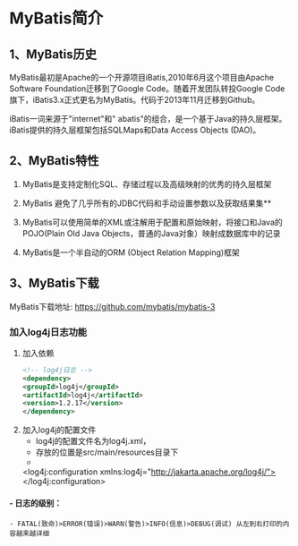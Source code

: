 
# MyBatis简介

## 1、MyBatis历史

MyBatis最初是Apache的一个开源项目iBatis,2010年6月这个项目由Apache Software Foundation迁移到了Google Code。随着开发团队转投Google Code旗下，iBatis3.x正式更名为MyBatis。代码于2013年11月迁移到Github。

iBatis一词来源于"internet"和" abatis"的组合，是一个基于Java的持久层框架。iBatis提供的持久层框架包括SQLMaps和Data Access Objects (DAO)。

## 2、MyBatis特性

1) MyBatis是支持定制化SQL、存储过程以及高级映射的优秀的持久层框架

2) MyBatis 避免了几乎所有的JDBC代码和手动设置参数以及获取结果集**

3) MyBatis可以使用简单的XML或注解用于配置和原始映射，将接口和Java的POJO(Plain Old Java Objects，普通的Java对象）映射成数据库中的记录

4) MyBatis是一个半自动的ORM (Object Relation Mapping)框架

## 3、MyBatis下载

MyBatis下载地址: https://github.com/mybatis/mybatis-3
### 加入log4j日志功能
1. 加入依赖
	```xml
	<!-- log4j日志 -->
	<dependency>
	<groupId>log4j</groupId>
	<artifactId>log4j</artifactId>
	<version>1.2.17</version>
	</dependency>
	```
2. 加入log4j的配置文件
	- log4j的配置文件名为log4j.xml，
	- 存放的位置是src/main/resources目录下
	- <?xml version="1.0" encoding="UTF-8" ?>
	<!DOCTYPE log4j:configuration SYSTEM "log4j.dtd">
	<log4j:configuration xmlns:log4j="http://jakarta.apache.org/log4j/">
	    <appender name="STDOUT" class="org.apache.log4j.ConsoleAppender">
	        <param name="Encoding" value="UTF-8" />
	        <layout class="org.apache.log4j.PatternLayout">
				<param name="ConversionPattern" value="%-5p %d{MM-dd HH:mm:ss,SSS} %m (%F:%L) \n" />
	        </layout>
	    </appender>
	    <logger name="java.sql">
	        <level value="debug" />
	    </logger>
	    <logger name="org.apache.ibatis">
	        <level value="info" />
	    </logger>
	    <root>
	        <level value="debug" />
	        <appender-ref ref="STDOUT" />
	    </root>
	</log4j:configuration>
####	- 日志的级别：
	- FATAL(致命)>ERROR(错误)>WARN(警告)>INFO(信息)>DEBUG(调试) 从左到右打印的内容越来越详细
<!--stackedit_data:
eyJoaXN0b3J5IjpbNzMxNjE5NjQ3LC03NDUwMDc3MzNdfQ==
-->
